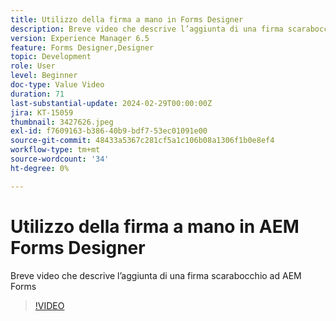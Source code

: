 ```yaml
---
title: Utilizzo della firma a mano in Forms Designer
description: Breve video che descrive l’aggiunta di una firma scarabocchio ad AEM Forms
version: Experience Manager 6.5
feature: Forms Designer,Designer
topic: Development
role: User
level: Beginner
doc-type: Value Video
duration: 71
last-substantial-update: 2024-02-29T00:00:00Z
jira: KT-15059
thumbnail: 3427626.jpeg
exl-id: f7609163-b386-40b9-bdf7-53ec01091e00
source-git-commit: 48433a5367c281cf5a1c106b08a1306f1b0e8ef4
workflow-type: tm+mt
source-wordcount: '34'
ht-degree: 0%

---
```


# Utilizzo della firma a mano in AEM Forms Designer

Breve video che descrive l’aggiunta di una firma scarabocchio ad AEM Forms

>[!VIDEO](https://video.tv.adobe.com/v/3437328/?learn=on&captions=ita)
